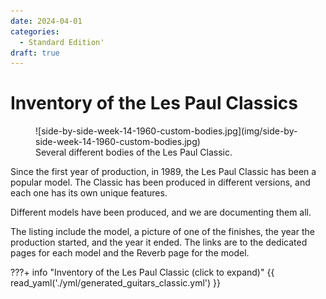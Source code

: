 ```yaml
---
date: 2024-04-01
categories:
  - Standard Edition'
draft: true
---
```

# Inventory of the Les Paul Classics

<figure markdown="span">
    ![side-by-side-week-14-1960-custom-bodies.jpg](img/side-by-side-week-14-1960-custom-bodies.jpg)
    <figcaption>
    Several different bodies of the Les Paul Classic.
</figcaption>
</figure>

Since the first year of production, in 1989, the Les Paul Classic has been a popular model.
The Classic has been produced in different versions, and each one has its own unique features.
<!-- more -->

Different models have been produced, and we are documenting them all.

The listing include the model, a picture of one of the finishes, the year the production started, and the year it ended.
The links are to the dedicated pages for each model and the Reverb page for the model.

???+ info "Inventory of the Les Paul Classic (click to expand)"
    {{ read_yaml('./yml/generated_guitars_classic.yml')  }}
